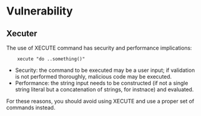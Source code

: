 # Vulnerability

## Xecuter

The use of XECUTE command has security and performance implications:

```cos
    xecute "do ..something()"
```
* Security: the command to be executed may be a user input; if validation is not performed thoroughly, malicious code may be executed.
* Performance: the string input needs to be constructed (if not a single string literal but a concatenation of strings, for instnace) and evaluated.

For these reasons, you should avoid using XECUTE and use a proper set of commands instead.
